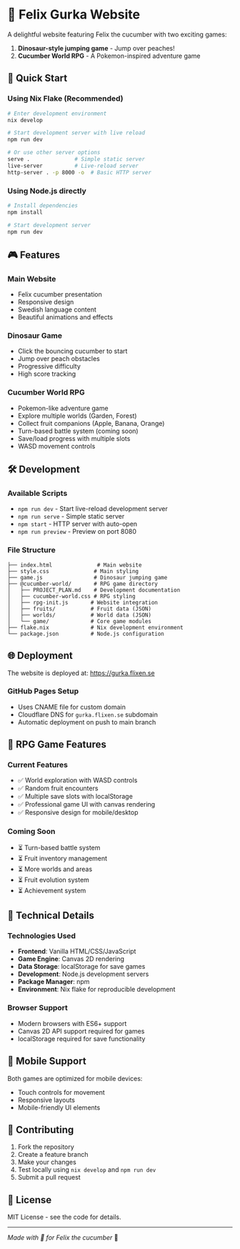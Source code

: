 # 🥒 Felix Gurka Website

A delightful website featuring Felix the cucumber with two exciting games:
1. **Dinosaur-style jumping game** - Jump over peaches!
2. **Cucumber World RPG** - A Pokemon-inspired adventure game

## 🚀 Quick Start

### Using Nix Flake (Recommended)

```bash
# Enter development environment
nix develop

# Start development server with live reload
npm run dev

# Or use other server options
serve .              # Simple static server
live-server          # Live-reload server
http-server . -p 8000 -o  # Basic HTTP server
```

### Using Node.js directly

```bash
# Install dependencies
npm install

# Start development server
npm run dev
```

## 🎮 Features

### Main Website
- Felix cucumber presentation
- Responsive design
- Swedish language content
- Beautiful animations and effects

### Dinosaur Game
- Click the bouncing cucumber to start
- Jump over peach obstacles
- Progressive difficulty
- High score tracking

### Cucumber World RPG
- Pokemon-like adventure game
- Explore multiple worlds (Garden, Forest)
- Collect fruit companions (Apple, Banana, Orange)
- Turn-based battle system (coming soon)
- Save/load progress with multiple slots
- WASD movement controls

## 🛠️ Development

### Available Scripts

- `npm run dev` - Start live-reload development server
- `npm run serve` - Simple static server
- `npm start` - HTTP server with auto-open
- `npm run preview` - Preview on port 8080

### File Structure

```
├── index.html              # Main website
├── style.css              # Main styling
├── game.js                # Dinosaur jumping game
├── @cucumber-world/       # RPG game directory
│   ├── PROJECT_PLAN.md    # Development documentation
│   ├── cucumber-world.css # RPG styling
│   ├── rpg-init.js       # Website integration
│   ├── fruits/           # Fruit data (JSON)
│   ├── worlds/           # World data (JSON)
│   └── game/             # Core game modules
├── flake.nix             # Nix development environment
└── package.json          # Node.js configuration
```

## 🌐 Deployment

The website is deployed at: https://gurka.flixen.se

### GitHub Pages Setup
- Uses CNAME file for custom domain
- Cloudflare DNS for `gurka.flixen.se` subdomain
- Automatic deployment on push to main branch

## 🎯 RPG Game Features

### Current Features
- ✅ World exploration with WASD controls
- ✅ Random fruit encounters
- ✅ Multiple save slots with localStorage
- ✅ Professional game UI with canvas rendering
- ✅ Responsive design for mobile/desktop

### Coming Soon
- ⏳ Turn-based battle system
- ⏳ Fruit inventory management
- ⏳ More worlds and areas
- ⏳ Fruit evolution system
- ⏳ Achievement system

## 🔧 Technical Details

### Technologies Used
- **Frontend**: Vanilla HTML/CSS/JavaScript
- **Game Engine**: Canvas 2D rendering
- **Data Storage**: localStorage for save games
- **Development**: Node.js development servers
- **Package Manager**: npm
- **Environment**: Nix flake for reproducible development

### Browser Support
- Modern browsers with ES6+ support
- Canvas 2D API support required for games
- localStorage required for save functionality

## 📱 Mobile Support

Both games are optimized for mobile devices:
- Touch controls for movement
- Responsive layouts
- Mobile-friendly UI elements

## 🤝 Contributing

1. Fork the repository
2. Create a feature branch
3. Make your changes
4. Test locally using `nix develop` and `npm run dev`
5. Submit a pull request

## 📄 License

MIT License - see the code for details.

---

*Made with 💚 for Felix the cucumber* 🥒